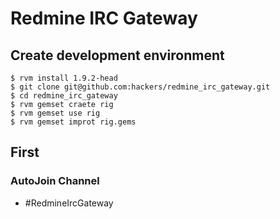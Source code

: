 Redmine IRC Gateway
================================================================================


Create development environment
-------------------------------------------------------------------------------

    $ rvm install 1.9.2-head
    $ git clone git@github.com:hackers/redmine_irc_gateway.git
    $ cd redmine_irc_gateway
    $ rvm gemset craete rig
    $ rvm gemset use rig
    $ rvm gemset improt rig.gems


First
-------------------------------------------------------------------------------

### AutoJoin Channel

 - #RedmineIrcGateway
